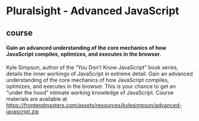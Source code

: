# Pluralsight - Advanced JavaScript

## course 

#### Gain an advanced understanding of the core mechanics of how JavaScript compiles, optimizes, and executes in the browser.

Kyle Simpson, author of the “You Don’t Know JavaScript” book series, details the inner workings of JavaScript in extreme detail. Gain an advanced understanding of the core mechanics of how JavaScript compiles, optimizes, and executes in the browser. This is your chance to get an “under the hood” intimate working knowledge of JavaScript. Course materials are available at https://frontendmasters.com/assets/resources/kylesimpson/advanced-javascript.zip
